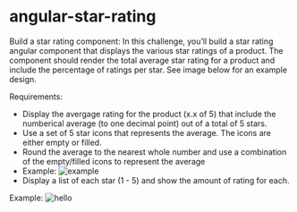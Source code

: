 # angular-star-rating

Build a star rating component: In this challenge, you’ll build a star rating angular component that displays the various star ratings of a product. The component should render the total average star rating for a product and include the percentage of ratings per star. See image below for an example design.

Requirements:
- Display the avergage rating for the product (x.x of 5) that include the numberical average (to one decimal point) out of a total of 5 stars.
- Use a set of 5 star icons that represents the average. The icons are either empty or filled.
- Round the average to the nearest whole number and use a combination of the empty/filled icons to represent the average
- Example: ![example](https://www.shutterstock.com/shutterstock/videos/1090963675/thumb/4.jpg?ip=x480)
- Display a list of each star (1 - 5) and show the amount of rating for each.

Example:
![hello](https://d2nir1j4sou8ez.cloudfront.net/wp-content/uploads/2022/07/ratings.png)

